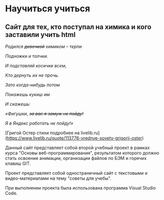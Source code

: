 # Научиться учиться
## Сайт для тех, кто поступал на химика и кого заставили учить html

*Родился ~~девочкой~~ химиком – терпи*

*Подножки и толчки.*

*И подставляй косички всем,*

*Кто дернуть их не прочь.*

*Зато когда-нибудь потом*

*Покажешь кукиш им*

*И скажешь:*

*«Фигушки, ~~за вас я замуж не пойду!~~*

*Я в Яндекс работать не пойду!»*

[Григой Остер стихи подробнее на livelib.ru] (https://www.livelib.ru/quote/113776-vrednye-sovety-grigorij-oster)

Данный сайт представляет собой второй учебный проект в рамках курса "Основы веб-программирования", результатом которого должно стать освоение анимации, организации файлов по БЭМ и горячих клавиш GIT.

Проект представляет собой одностраничный сайт с текстовыми и видео-материалами на тему "советы для учебы".

При выполнении проекта была использована программа Visual Studio Code.
